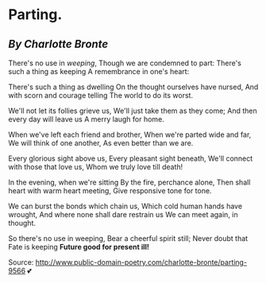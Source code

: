 # Parting.
## _By Charlotte Bronte_

There's no use in _weeping_,
Though we are condemned to part:
There's such a thing as keeping
A remembrance in one's heart:

There's such a thing as dwelling
On the thought ourselves have nursed,
And with scorn and courage telling
The world to do its worst.

We'll not let its follies grieve us,
We'll just take them as they come;
And then every day will leave us
A merry laugh for home.

When we've left each friend and brother,
When we're parted wide and far,
We will think of one another,
As even better than we are.

Every glorious sight above us,
Every pleasant sight beneath,
We'll connect with those that love us,
Whom we truly love till death!

In the evening, when we're sitting
By the fire, perchance alone,
Then shall heart with warm heart meeting,
Give responsive tone for tone.

We can burst the bonds which chain us,
Which cold human hands have wrought,
And where none shall dare restrain us
We can meet again, in thought.

So there's no use in weeping,
Bear a cheerful spirit still;
Never doubt that Fate is keeping
**Future good for present ill!**
    
Source: http://www.public-domain-poetry.com/charlotte-bronte/parting-9566 
:two_hearts:
